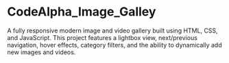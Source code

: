 # CodeAlpha_Image_Galley
A fully responsive modern image and video gallery built using HTML, CSS, and JavaScript. This project features a lightbox view, next/previous navigation, hover effects, category filters, and the ability to dynamically add new images and videos.
